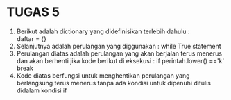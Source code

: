 # TUGAS 5
1.  Berikut adalah dictionary yang didefinisikan terlebih dahulu :  
  daftar = {}
2.  Selanjutnya adalah perulangan yang diggunakan :
  while True
  statement
 3. Perulangan diatas adalah perulangan yang akan berjalan terus menerus dan akan berhenti jika kode berikut di eksekusi :
  if perintah.lower() =='k'
  break
 4. Kode diatas berfungsi untuk menghentikan perulangan yang berlangsung terus menerus tanpa ada kondisi untuk dipenuhi ditulis didalam kondisi if
 

